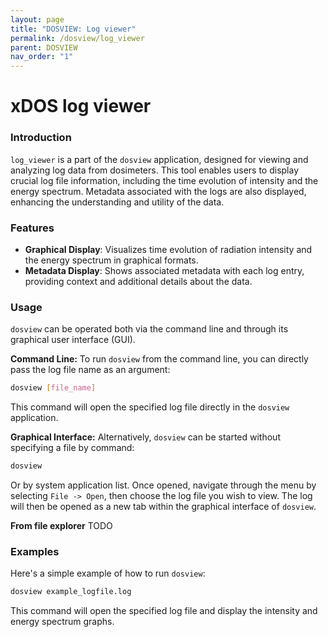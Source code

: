 ```yaml
---
layout: page
title: "DOSVIEW: Log viewer"
permalink: /dosview/log_viewer
parent: DOSVIEW
nav_order: "1"
---
```


# xDOS log viewer

### Introduction
`log_viewer` is a part of the `dosview` application, designed for viewing and analyzing log data from dosimeters. This tool enables users to display crucial log file information, including the time evolution of intensity and the energy spectrum. Metadata associated with the logs are also displayed, enhancing the understanding and utility of the data.


### Features
- **Graphical Display**: Visualizes time evolution of radiation intensity and the energy spectrum in graphical formats.
- **Metadata Display**: Shows associated metadata with each log entry, providing context and additional details about the data.

### Usage
`dosview` can be operated both via the command line and through its graphical user interface (GUI).

**Command Line:**
To run `dosview` from the command line, you can directly pass the log file name as an argument:
```bash
dosview [file_name]
```
This command will open the specified log file directly in the `dosview` application.

**Graphical Interface:**
Alternatively, `dosview` can be started without specifying a file by command:
```bash
dosview
```
Or by system application list. 
Once opened, navigate through the menu by selecting `File -> Open`, then choose the log file you wish to view. The log will then be opened as a new tab within the graphical interface of `dosview`.

**From file explorer**
TODO


### Examples
Here's a simple example of how to run `dosview`:

```bash
dosview example_logfile.log
```

This command will open the specified log file and display the intensity and energy spectrum graphs.
